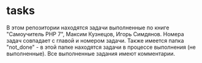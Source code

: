 # tasks
В этом репозитории находятся задачи выполненные по книге "Самоучитель PHP 7", Максим Кузнецов, Игорь Симдянов. Номера задач совпадает с главой и номером задачи. Также имеется папка "not_done" - в этой папке находятся задачи в процессе выполнения (не выполненные). Все выполненные задания имеют комментарии.
